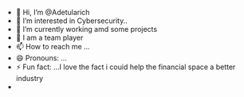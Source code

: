 - 👋 Hi, I’m @Adetularich
- 👀 I’m interested in Cybersecurity..
- 🌱 I’m currently working amd some projects
- 💞️ I am a team player
- 📫 How to reach me ...
- 😄 Pronouns: ...
- ⚡ Fun fact: ...I love the fact i couid help the financial space a better industry
- 

<!---
Adetularich/Adetularich is a ✨ special ✨ repository because its `README.md` (this file) appears on your GitHub profile.
You can click the Preview link to take a look at your changes.
--->
